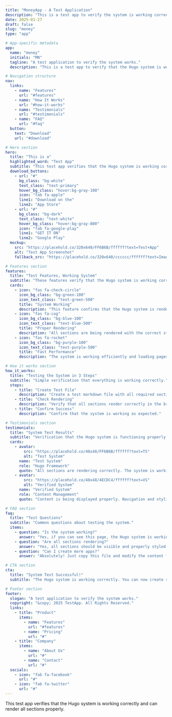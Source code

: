 ```yaml
---
title: "MoneyApp - A Test Application"
description: "This is a test app to verify the system is working correctly."
date: 2025-01-27
draft: false
slug: "money"
type: "app"

# App-specific metadata
app:
  name: "money"
  initials: "MN"
  tagline: "A test application to verify the system works."
  description: "This is a test app to verify that the Hugo system is working correctly and can render app pages."

# Navigation structure
nav:
  links:
    - name: "Features"
      url: "#features"
    - name: "How It Works"
      url: "#how-it-works"
    - name: "Testimonials"
      url: "#testimonials"
    - name: "FAQ"
      url: "#faq"
  button:
    text: "Download"
    url: "#download"

# Hero section
hero:
  title: "This is a"
  highlighted_word: "Test App"
  subtitle: "This test app verifies that the Hugo system is working correctly and can render all sections properly."
  download_buttons:
    - url: "#"
      bg_class: "bg-white"
      text_class: "text-primary"
      hover_bg_class: "hover:bg-gray-100"
      icon: "fab fa-apple"
      line1: "Download on the"
      line2: "App Store"
    - url: "#"
      bg_class: "bg-dark"
      text_class: "text-white"
      hover_bg_class: "hover:bg-gray-800"
      icon: "fab fa-google-play"
      line1: "GET IT ON"
      line2: "Google Play"
  mockup:
    src: "https://placehold.co/320x640/FF6B6B/ffffff?text=Test+App"
    alt: "Test App Screenshot"
    fallback_src: "https://placehold.co/320x640/cccccc/ffffff?text=Image+Not+Found"

# Features section
features:
  title: "Test Features, Working System"
  subtitle: "These features verify that the Hugo system is working correctly."
  cards:
    - icon: "fas fa-check-circle"
      icon_bg_class: "bg-green-100"
      icon_text_class: "text-green-500"
      title: "System Working"
      description: "This feature confirms that the Hugo system is rendering correctly."
    - icon: "fas fa-cog"
      icon_bg_class: "bg-blue-100"
      icon_text_class: "text-blue-500"
      title: "Proper Rendering"
      description: "All sections are being rendered with the correct styling and layout."
    - icon: "fas fa-rocket"
      icon_bg_class: "bg-purple-100"
      icon_text_class: "text-purple-500"
      title: "Fast Performance"
      description: "The system is working efficiently and loading pages quickly."

# How it works section
how_it_works:
  title: "Testing the System in 3 Steps"
  subtitle: "Simple verification that everything is working correctly."
  steps:
    - title: "Create Test File"
      description: "Create a test markdown file with all required sections."
    - title: "Check Rendering"
      description: "Verify that all sections render correctly in the browser."
    - title: "Confirm Success"
      description: "Confirm that the system is working as expected."

# Testimonials section
testimonials:
  title: "System Test Results"
  subtitle: "Verification that the Hugo system is functioning properly."
  cards:
    - avatar:
        src: "https://placehold.co/48x48/FF6B6B/ffffff?text=TS"
        alt: "Test System"
      name: "Test System"
      role: "Hugo Framework"
      quote: "All sections are rendering correctly. The system is working as expected!"
    - avatar:
        src: "https://placehold.co/48x48/4ECDC4/ffffff?text=VS"
        alt: "Verified System"
      name: "Verified System"
      role: "Content Management"
      quote: "Content is being displayed properly. Navigation and styling are working correctly."

# FAQ section
faq:
  title: "Test Questions"
  subtitle: "Common questions about testing the system."
  items:
    - question: "Is the system working?"
      answer: "Yes, if you can see this page, the Hugo system is working correctly."
    - question: "Are all sections rendering?"
      answer: "Yes, all sections should be visible and properly styled."
    - question: "Can I create more apps?"
      answer: "Absolutely! Just copy this file and modify the content for your new app."

# CTA section
cta:
  title: "System Test Successful!"
  subtitle: "The Hugo system is working correctly. You can now create real apps."

# Footer section
footer:
  slogan: "A test application to verify the system works."
  copyright: "&copy; 2025 TestApp. All Rights Reserved."
  links:
    - title: "Product"
      items:
        - name: "Features"
          url: "#features"
        - name: "Pricing"
          url: "#"
    - title: "Company"
      items:
        - name: "About Us"
          url: "#"
        - name: "Contact"
          url: "#"
  socials:
    - icon: "fab fa-facebook"
      url: "#"
    - icon: "fab fa-twitter"
      url: "#"
---
```


This test app verifies that the Hugo system is working correctly and can render all sections properly.